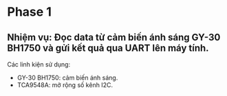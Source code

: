 # Phase 1 
## Nhiệm vụ: Đọc data từ cảm biến ánh sáng GY-30 BH1750 và gửi kết quả qua UART lên máy tính.

Các linh kiện sử dụng:
- GY-30 BH1750: cảm biến ánh sáng.
- TCA9548A: mở rộng số kênh I2C.